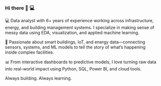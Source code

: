 ### Hi there 👋 💻

💻 Data analyst with 6+ years of experience working across infrastructure, energy, and building management systems. I specialize in making sense of messy data using EDA, visualization, and applied machine learning.

🏢 Passionate about smart buildings, IoT, and energy data—connecting sensors, systems, and ML models to tell the story of what’s happening inside complex facilities.

📊 From interactive dashboards to predictive models, I love turning raw data into real-world impact using Python, SQL, Power BI, and cloud tools.

Always building. Always learning.

<!--
**NAZANIN-ZZZ/NAZANIN-ZZZ** is a ✨ _special_ ✨ repository because its `README.md` (this file) appears on your GitHub profile.

Here are some ideas to get you started:

- 🔭 I’m currently working on ...
- 🌱 I’m currently learning ...
- 👯 I’m looking to collaborate on ...
- 🤔 I’m looking for help with ...
- 💬 Ask me about ...
- 📫 How to reach me: ...
- 😄 Pronouns: ...
- ⚡ Fun fact: ...
-->
